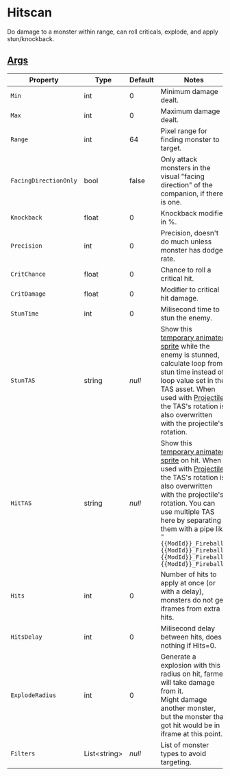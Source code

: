 # Hitscan

Do damage to a monster within range, can roll criticals, explode, and apply stun/knockback.

## [Args](~/api/TrinketTinker.Models.AbilityArgs.DamageArgs.yml)

| Property | Type | Default | Notes |
| -------- | ---- | ------- | ----- |
| `Min` | int | 0 | Minimum damage dealt. |
| `Max` | int | 0 | Maximum damage dealt. |
| `Range` | int | 64 | Pixel range for finding monster to target. |
| `FacingDirectionOnly` | bool | false | Only attack monsters in the visual "facing direction" of the companion, if there is one. |
| `Knockback` | float | 0 | Knockback modifier in %. |
| `Precision` | int | 0 | Precision, doesn't do much unless monster has dodge rate. |
| `CritChance` | float | 0 | Chance to roll a critical hit. |
| `CritDamage` | float | 0 | Modifier to critical hit damage. |
| `StunTime` | int | 0 | Milisecond time to stun the enemy. |
| `StunTAS` | string | _null_ | Show this [temporary animated sprite](006-Temporary%20Animated%20Sprite.md) while the enemy is stunned, calculate loop from stun time instead of loop value set in the TAS asset. When used with [Projectile](004.z.005-Projectile.md), the TAS's rotation is also overwritten with the projectile's rotation. |
| `HitTAS` | string | _null_ | Show this [temporary animated sprite](006-Temporary%20Animated%20Sprite.md) on hit. When used with [Projectile](004.z.005-Projectile.md), the TAS's rotation is also overwritten with the projectile's rotation. You can use multiple TAS here by separating them with a pipe like `"{{ModId}}_Fireball\|{{ModId}}_Fireball\|{{ModId}}_Fireball\|{{ModId}}_Fireball"` |
| `Hits` | int | 0 | Number of hits to apply at once (or with a delay), monsters do not get iframes from extra hits. |
| `HitsDelay` | int | 0 | Milisecond delay between hits, does nothing if Hits=0. |
| `ExplodeRadius` | int | 0 | Generate a explosion with this radius on hit, farmer will take damage from it.<br>Might damage another monster, but the monster that got hit would be in iframe at this point. |
| `Filters` | List\<string\> | _null_ | List of monster types to avoid targeting. |
